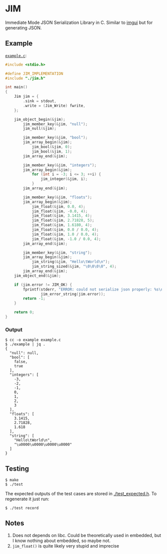 # JIM

Immediate Mode JSON Serialization Library in C. Similar to [imgui](https://github.com/ocornut/imgui) but for generating JSON.

## Example

[`example.c`](./example.c):

```c
#include <stdio.h>

#define JIM_IMPLEMENTATION
#include "./jim.h"

int main()
{
    Jim jim = {
        .sink = stdout,
        .write = (Jim_Write) fwrite,
    };

    jim_object_begin(&jim);
        jim_member_key(&jim, "null");
        jim_null(&jim);

        jim_member_key(&jim, "bool");
        jim_array_begin(&jim);
            jim_bool(&jim, 0);
            jim_bool(&jim, 1);
        jim_array_end(&jim);

        jim_member_key(&jim, "integers");
        jim_array_begin(&jim);
            for (int i = -3; i <= 3; ++i) {
                jim_integer(&jim, i);
            }
        jim_array_end(&jim);

        jim_member_key(&jim, "floats");
        jim_array_begin(&jim);
            jim_float(&jim, 0.0, 4);
            jim_float(&jim, -0.0, 4);
            jim_float(&jim, 3.1415, 4);
            jim_float(&jim, 2.71828, 5);
            jim_float(&jim, 1.6180, 4);
            jim_float(&jim, 0.0 / 0.0, 4);
            jim_float(&jim, 1.0 / 0.0, 4);
            jim_float(&jim, -1.0 / 0.0, 4);
        jim_array_end(&jim);

        jim_member_key(&jim, "string");
        jim_array_begin(&jim);
            jim_string(&jim, "Hello\tWorld\n");
            jim_string_sized(&jim, "\0\0\0\0", 4);
        jim_array_end(&jim);
    jim_object_end(&jim);

    if (jim.error != JIM_OK) {
        fprintf(stderr, "ERROR: could not serialize json properly: %s\n",
                jim_error_string(jim.error));
        return -1;
    }

    return 0;
}
```

### Output

```console
$ cc -o example example.c
$ ./example | jq .
{
  "null": null,
  "bool": [
    false,
    true
  ],
  "integers": [
    -3,
    -2,
    -1,
    0,
    1,
    2,
    3
  ],
  "floats": [
    3.1415,
    2.71828,
    1.618
  ],
  "string": [
    "Hello\tWorld\n",
    "\u0000\u0000\u0000\u0000"
  ]
}
```

## Testing

```console
$ make
$ ./test
```

The expected outputs of the test cases are stored in [./test_expected.h](./test_expected.h). To regenerate it just run:

```console
$ ./test record
```

## Notes

1. Does not depends on libc. Could be theoretically used in embedded, but I know nothing about embedded, so maybe not.
2. `jim_float()` is quite likely very stupid and imprecise
